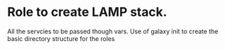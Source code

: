 # Role to create LAMP stack.
All the servcies to be passed though vars.
Use of galaxy init to create the basic directory structure for the roles

